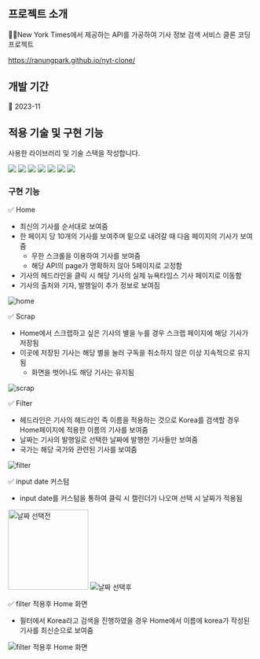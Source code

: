 ## 프로젝트 소개

💁‍♂️New York Times에서 제공하는 API를 가공하여 기사 정보 검색 서비스 클론 코딩 프로젝트

https://ranungpark.github.io/nyt-clone/

## 개발 기간

📅 2023-11

## 적용 기술 및 구현 기능

사용한 라이브러리 및 기술 스택을 작성합니다.

<img src="https://img.shields.io/badge/react-61DAFB?style=for-the-badge&logo=react&logoColor=white"> <img src="https://img.shields.io/badge/typescript-3178C6?style=for-the-badge&logo=typescript&logoColor=white"> <img src="https://img.shields.io/badge/reactquery-FF4154?style=for-the-badge&logo=reactquery&logoColor=white"> <img src="https://img.shields.io/badge/recoil-3578E5?style=for-the-badge&logo=recoil&logoColor=white"> <img src="https://img.shields.io/badge/reactrouter-CA4245?style=for-the-badge&logo=reactrouter&logoColor=white"> <img src="https://img.shields.io/badge/styledcomponents-DB7093?style=for-the-badge&logo=styledcomponents&logoColor=white"> <img src="https://img.shields.io/badge/githubpages-222222?style=for-the-badge&logo=githubpages&logoColor=white">

### 구현 기능

✅ Home

- 최신의 기사를 순서대로 보여줌
- 한 페이지 당 10개의 기사를 보여주며 밑으로 내려갈 때 다음 페이지의 기사가 보여줌
  - 무한 스크롤을 이용하여 기사를 보여줌
  - 해당 API의 page가 명확하지 않아 5페이지로 고정함
- 기사의 헤드라인을 클릭 시 해당 기사의 실제 뉴욕타임스 기사 페이지로 이동함
- 기사의 출처와 기자, 발행일이 추가 정보로 보여짐

![home](https://github.com/RanungPark/nyt-clone/assets/104816866/b60cf8a4-11b6-4954-ad5f-5364762c367d)

✅ Scrap

- Home에서 스크랩하고 싶은 기사의 별을 누를 경우 스크랩 페이지에 해당 기사가 저장됨
- 이곳에 저장된 기사는 해당 별을 눌러 구독을 취소하지 않은 이상 지속적으로 유지됨
  - 화면을 벗어나도 해당 기사는 유지됨

![scrap](https://github.com/RanungPark/nyt-clone/assets/104816866/2683cba3-ae4d-4203-b765-bee9242565de)

✅ Filter

- 헤드라인은 기사의 헤드라인 즉 이름을 적용하는 것으로 Korea를 검색할 경우 Home페이지에 적용한 이름의 기사를 보여줌
- 날짜는 기사의 발행일로 선택한 날짜에 발행한 기사들만 보여줌
- 국가는 해당 국가와 관련된 기사를 보여줌

![filter](https://github.com/RanungPark/nyt-clone/assets/104816866/43705e30-c5cc-447a-a1a5-d5bb2ab64fff)

✅ input date 커스텀

- input date를 커스텀을 통하여 클릭 시 캘린더가 나오며 선택 시 날짜가 적용됨

<img width="163" alt="날짜 선택전" src="https://github.com/RanungPark/nyt-clone/assets/104816866/ea744dc6-5880-4604-876b-f4c035686ae4"> ![날짜 선택후](https://github.com/RanungPark/nyt-clone/assets/104816866/8de3640c-8d9b-4aa4-93a3-90a55cf84e20)

✅ filter 적용후 Home 화면

- 필터에서 Korea라고 검색을 진행하였을 경우 Home에서 이름에 korea가 작성된 기사를 최신순으로 보여줌

![filter 적용후 Home 화면](https://github.com/RanungPark/nyt-clone/assets/104816866/e4f66669-ade4-4839-9c45-572d113fd980)
